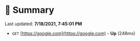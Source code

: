 # 📖 Summary
Last updated: **7/18/2021, 7:45:01 PM**

- `GET` [https://google.com](https://google.com) - **Up** (248ms)
